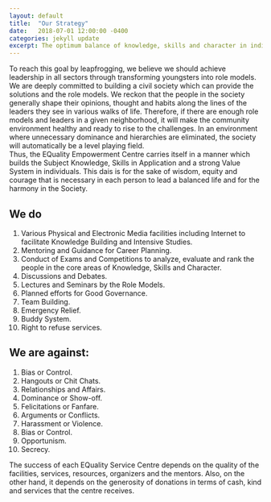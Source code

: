 ```yaml
---
layout: default
title:  "Our Strategy"
date:   2018-07-01 12:00:00 -0400
categories: jekyll update
excerpt: The optimum balance of knowledge, skills and character in individuals and groups is essentially the Vision of EQuality. Establishing the Equality Culture and Empowerment Tradition as the functioning style of the people is the basic Commitment of EQuality.
---
```


To reach this goal by leapfrogging, we believe we should achieve leadership in all sectors through transforming youngsters into role models.  We are deeply committed to building a civil society which can provide the solutions and the role models.  We reckon that the people in the society generally shape their opinions, thought and habits along the lines of the leaders they see in various walks of life.  Therefore, if there are enough role models and leaders in a given neighborhood, it will make the community environment healthy and ready to rise to the challenges. In an environment where unnecessary dominance and hierarchies are eliminated, the society will automatically be a level playing field.  
Thus, the EQuality Empowerment Centre carries itself in a manner which builds the Subject Knowledge, Skills in Application and a strong Value System in individuals.  This dais is for the sake of wisdom, equity and courage that is necessary in each person to lead a balanced life and for the harmony in the Society.

<h2>We do</h2>

<ol>
<li>Various Physical and Electronic Media facilities including Internet to facilitate Knowledge Building and Intensive Studies.</li>
<li>Mentoring and Guidance for Career Planning.</li>
<li>Conduct of Exams and Competitions to analyze, evaluate and rank the people in the core areas of Knowledge, Skills and Character.</li>
<li>Discussions and Debates.</li>
<li>Lectures and Seminars by the Role Models.</li>
<li>Planned efforts for Good Governance.</li>
<li>Team Building.</li>
<li>Emergency Relief.</li>
<li>Buddy System.</li>
<li>Right to refuse services.</li>
</ol>

<h2> We are against:</h2>

<ol>
<li>Bias or Control.</li>
<li>Hangouts or Chit Chats.</li>
<li>Relationships and Affairs.</li>
<li>Dominance or Show-off.</li>
<li>Felicitations or Fanfare.</li>
<li>Arguments or Conflicts.</li>
<li>Harassment or Violence.</li>
<li>Bias or Control.</li>
<li>Opportunism.</li>
<li>Secrecy.</li>
</ol>

The success of each EQuality Service Centre depends on the quality of the facilities, services, resources, organizers and the mentors.  Also, on the other hand, it depends on the generosity of donations in terms of cash, kind and services that the centre receives.
